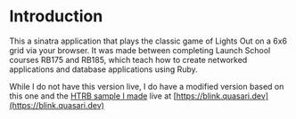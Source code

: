 # Introduction

This a sinatra application that plays the classic game of Lights Out on a 6x6 grid via your browser. It was made between completing Launch School courses RB175 and RB185, which teach how to create networked applications and database applications using Ruby.

While I do not have this version live, I do have a modified version based on this one and the [HTRB sample I made](https://github.com/Christopher-R-Perkins/blink-out-htmx/tree/main) live at [https://blink.quasari.dev](https://blink.quasari.dev)
